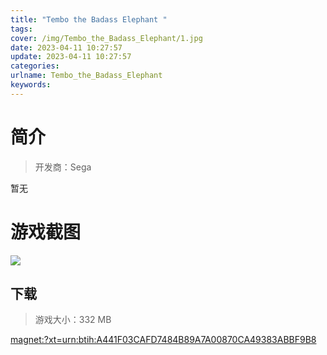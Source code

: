 ```yaml
---
title: "Tembo the Badass Elephant "
tags: 
cover: /img/Tembo_the_Badass_Elephant/1.jpg
date: 2023-04-11 10:27:57
update: 2023-04-11 10:27:57
categories: 
urlname: Tembo_the_Badass_Elephant
keywords: 
---
```

# 简介

> 开发商：Sega

暂无

# 游戏截图

![](/img/Tembo_the_Badass_Elephant/2.jpg)


## 下载

> 游戏大小：332 MB

[magnet:?xt=urn:btih:A441F03CAFD7484B89A7A00870CA49383ABBF9B8](magnet:?xt=urn:btih:A441F03CAFD7484B89A7A00870CA49383ABBF9B8)